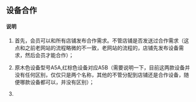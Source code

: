  ## 设备合作
 
 #### 说明

1. 首先，会员可以和所有店铺发布合作需求。不管店铺是否发送过合作需求（这点和之前老网站的流程略微的不一致，老网站的流程的，店铺先发布设备需求，然后会员才能合作）；

2. 原木色设备型号A5A,红棕色设备对应A5B（需要说明一下，目前这两款设备并没有任何区别，仅仅只是两个名称，其他的不管分配到店铺还是合作设备，随便哪款设备都可以，并没有区别）；

3. 